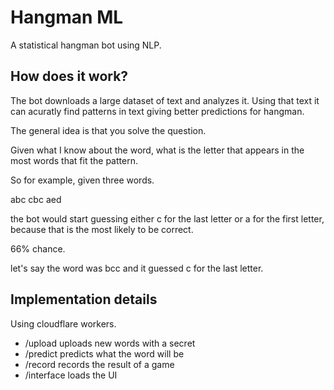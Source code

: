 # Hangman ML 

A statistical hangman bot using NLP.

## How does it work?

The bot downloads a large dataset of text and analyzes it. Using that text it can acuratly find patterns in text
giving better predictions for hangman.

The general idea is that you solve the question.

Given what I know about the word, what is the letter that appears in the most words that fit the pattern.

So for example, given three words.

abc
cbc
aed

the bot would start guessing either c for the last letter or a for the first letter, because that is the most likely to be correct.

66% chance.

let's say the word was bcc and it guessed c for the last letter. 

## Implementation details 

Using cloudflare workers.

- /upload uploads new words with a secret
- /predict predicts what the word will be
- /record  records the result of a game
- /interface loads the UI